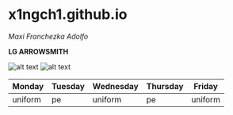 # x1ngch1.github.io
*Maxi Franchezka Adolfo*

**LG ARROWSMITH**

![alt text](https://i.pinimg.com/originals/90/1a/cc/901accf48fb562cd566290ff5dde2367.gif)
![alt text](https://i.pinimg.com/originals/64/1b/13/641b13f49b7688dd4a47fb4babf4ceed.gif)

| Monday | Tuesday | Wednesday | Thursday | Friday |
|--------|---------|-----------|----------|--------|
| uniform | pe | uniform| pe| uniform|
